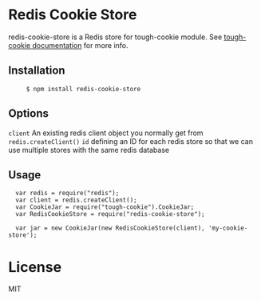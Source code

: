 # Redis Cookie Store

redis-cookie-store is a Redis store for tough-cookie module. See
[tough-cookie documentation](https://github.com/goinstant/tough-cookie#constructionstore--new-memorycookiestore-rejectpublicsuffixes) for more info.

## Installation

         $ npm install redis-cookie-store

## Options

  `client` An existing redis client object you normally get from `redis.createClient()`
  `id` defining an ID for each redis store so that we can use multiple stores with the same redis database

## Usage

      var redis = require("redis");
      var client = redis.createClient();
      var CookieJar = require("tough-cookie").CookieJar;
      var RedisCookieStore = require("redis-cookie-store");

      var jar = new CookieJar(new RedisCookieStore(client), 'my-cookie-store');

# License 
  
  MIT
